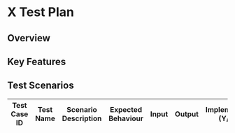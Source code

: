 # X Test Plan

## Overview

<!-- Provide a brief overview of the feature or component under test. Provide a link to the design document or HIP if available. -->

## Key Features

<!-- Provide a list of more intricate considerations that are note worthy in the implementation or experience. -->

## Test Scenarios

| Test Case ID | Test Name | Scenario Description | Expected Behaviour | Input | Output | Implemented (Y/N) |
|--------------|-----------|----------------------|--------------------|-------|--------|-------------------|
